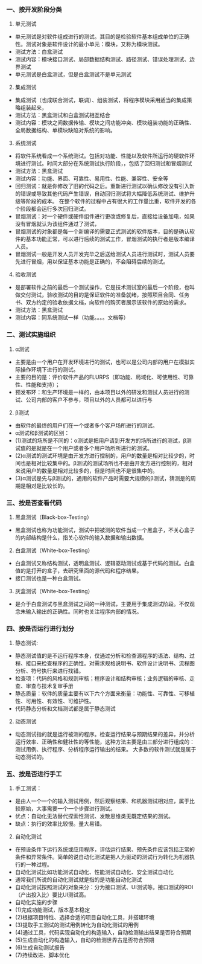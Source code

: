 ### 一、按开发阶段分类
1. 单元测试
- 单元测试是对软件组成进行的测试。其目的是检验软件基本组成单位的正确性。测试对象是软件设计的最小单元：模块，又称为模块测试。 
- 测试方法：白盒测试 
- 测试内容：模块接口测试、局部数据结构测试、路径测试、错误处理测试、边界测试
- 单元测试是白盒测试，但是白盒测试不是单元测试
2. 集成测试
- 集成测试（也成联合测试，联调）、组装测试，将程序模块采用适当的集成策略组装起来， 
- 测试方法：黑盒测试和白盒测试相互结合 
- 测试内容：模块之间数据传输、模块之间功能冲突、模块组装功能的正确性、全局数据结构、单模块缺陷对系统的影响。 
3. 系统测试
- 将软件系统看成一个系统测试。包括对功能、性能以及软件所运行的硬软件环境进行测试。时间大部分在系统测试执行阶段，，包括了回归测试和冒烟测试 
- 测试方法：黑盒测试 
- 测试内容：功能、界面、可靠性、易用性、性能、兼容性、安全等 
- 回归测试：就是你修改了旧的代码之后。重新进行测试以确认修改没有引入新的错误或导致其他代码产生错误，自动回归测试将大幅降低系统测试、维护升级等阶段的成本。 
在整个软件的过程中占有很大的工作量比重，软件开发的各个阶段都会运行多次回归测试。 
- 冒烟测试：对一个硬件或硬件组件进行更改或修复后，直接给设备加电，如果没有冒烟就认为该组件通过了测试， 
- 冒烟测试的对象都是每一个新编译的需要正式测试的软件版本，目的是确认软件的基本功能正常，可以进行后续的测试工作，冒烟测试的执行者是版本编译人员。 
- 冒烟测试一般是开发人员开发完毕之后送给测试人员进行测试时，测试人员要先进行冒烟，用以保证基本功能是正确的，不会阻碍后续的测试。 
4. 验收测试
- 是部署软件之前的最后一个测试操作，它是技术测试室的最后一个阶段，也叫做交付测试，验收测试的目的是保证软件的准备就绪，按照项目合同、任务书、双方约定的验收依据文档，向软件的购买者展示该软件的原始的需求。
- 测试方法：黑盒测试
- 测试内容：同系统测试一样（功能。。。。文档等）

### 二、测试实施组织
1. α测试
- 主要是由一个用户在开发环境进行的测试，也可以是公司内部的用户在模拟实际操作环境下进行的测试。 
- 主要的目的是：评价软件产品的FLURPS（即功能、局域化、可使用性、可靠性、性能和支持）；
- 预发布环：和生产环境是一样的，由本项目以外的研发和测试人员进行的测试、公司内部的客户不参与，项目以外的人员都可以进行与
2. β测试
- 由软件的最终的用户们在一个或者多个客户场所进行的测试。 
- α测试和β测试的区别： 
- (1)测试的场所是不同的：α测试是把用户请到开发方的场所进行的测试，β测试值的是就是在一个用户或者多个用户场所所进行的测试。 
- (2)α测试的测试环境是由开发方进行控制的，用户的数量是相对比较少的，时间也是相对比较集中的。β测试的测试场所也不是由开发方进行控制的，相对来说用户的数量是相对比较多的，但是时间也不是很集中的。 
- (3)α测试是先与β测试的，通用的软件产品时需要大规模的β测试，猜测是的周期是相对是比较长的。 

### 三、按是否查看代码
1. 黑盒测试（Black-box-Testing）
- 黑盒测试也称为功能测试，测试中把被测的软件当成一个黑盒子，不关心盒子的内部结构是什么，指关心软件的输入数据和输出数据。 
2. 白盒测试（White-box-Testing）
- 白盒测试又称结构测试，透明盒测试、逻辑驱动测试或基于代码的测试。白盒值的是打开的盒子，去研究里面的源代码和程序结果。 
- 接口测试也是一种白盒测试。 
3. 灰盒测试（White-box-Testing）
- 是介于白盒测试与黑盒测试之间的一种测试，主要用于集成测试阶段。不仅观念朱输入输出的正确性。同时也关注程序内部的情况。

### 四、按是否运行进行划分
1. 静态测试: 
- 静态测试值的是不运行程序本身，仅通过分析和检查源程序的语法、结构、过程、接口来检查程序的正确性。对需求规格说明书、软件设计说明书、流程图分析、符号执行来进行找错。
- 检查项：代码的风格和规则审核；程序设计和结构审核；业务逻辑的审核、走查、审查与技术复审手册
- 静态质量：软件的质量主要有以下六个方面来衡量：功能性、可靠性、可移植性、可用性、有效性、可维护性。
- 代码静态分析和文档测试都是属于静态测试 
2. 动态测试 
- 动态测试指的就是运行被测的程序。检查运行结果与预期结果的差异，并分析运行效率、正确性和健壮性的等性能，这种方法主要是由三部分进行组成的：测试用例、执行程序、分析程序运行输出的结果。 
大多数的软件测试就是属于动态测试的。

### 五、按是否进行手工
1. 手工测试：
- 是由人一个一个的输入测试用例，然后观察结果、和机器测试相对应，属于比较原始，大事需要一个一个步骤进行测试。
- 优点：自动化无法替代探索性测试、发散思维类无既定结果的测试。
- 缺点：执行的效率比较慢。量大易错。
2. 自动化测试 
- 在预设条件下运行系统或应用程序，评估运行结果、预先条件应该包括正常的条件和异常条件。简单的说自动化测试是把人为驱动的测试行为转化为机器执行的一种过程。 
- 自动化测试比如功能测试自动化、性能测试自动化、安全测试自动化 
- 通常我们所说的自动化测试就是指的是功能自动化测试 
- 自动化测试按照测试的对象来分：分为接口测试、UI测试等。接口测试的ROI（产出投入比）要比UI测试高。
- 自动化实施的步骤
- (1)完成功能测试，版本基本稳定
- (2)根据项目特性、选择合适的项目自动化工具，并搭建环境
- (3)提取手工测试的测试用例转化为自动化测试的用例
- (4)通过工具，代码实现自动化的构造输入，自动检测输出结果是否符合预期
- (5)生成自动化的构造输入，自动的检测世界古是否符合预期
- (6)生成自动测试报告
- (7)持续改进、脚本优化




